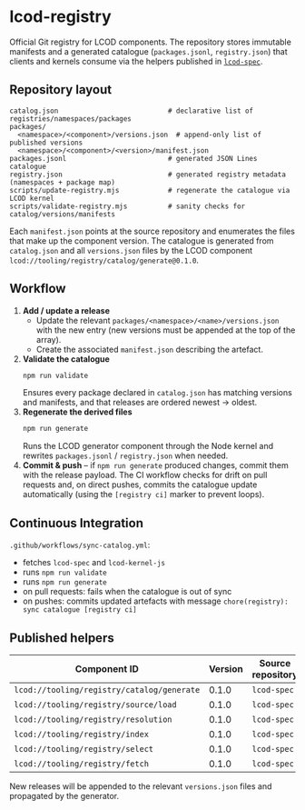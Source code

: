 # lcod-registry

Official Git registry for LCOD components. The repository stores immutable
manifests and a generated catalogue (`packages.jsonl`, `registry.json`) that
clients and kernels consume via the helpers published in
[`lcod-spec`](https://github.com/lcod-team/lcod-spec).

## Repository layout

```
catalog.json                           # declarative list of registries/namespaces/packages
packages/
  <namespace>/<component>/versions.json  # append-only list of published versions
  <namespace>/<component>/<version>/manifest.json
packages.jsonl                         # generated JSON Lines catalogue
registry.json                          # generated registry metadata (namespaces + package map)
scripts/update-registry.mjs            # regenerate the catalogue via LCOD kernel
scripts/validate-registry.mjs          # sanity checks for catalog/versions/manifests
```

Each `manifest.json` points at the source repository and enumerates the files that
make up the component version. The catalogue is generated from `catalog.json` and
all `versions.json` files by the LCOD component
`lcod://tooling/registry/catalog/generate@0.1.0`.

## Workflow

1. **Add / update a release**
   - Update the relevant `packages/<namespace>/<name>/versions.json` with the new
     entry (new versions must be appended at the top of the array).
   - Create the associated `manifest.json` describing the artefact.
2. **Validate the catalogue**
   ```bash
   npm run validate
   ```
   Ensures every package declared in `catalog.json` has matching versions and
   manifests, and that releases are ordered newest → oldest.
3. **Regenerate the derived files**
   ```bash
   npm run generate
   ```
   Runs the LCOD generator component through the Node kernel and rewrites
   `packages.jsonl` / `registry.json` when needed.
4. **Commit & push** – if `npm run generate` produced changes, commit them with
   the release payload. The CI workflow checks for drift on pull requests and,
   on direct pushes, commits the catalogue update automatically (using the
   `[registry ci]` marker to prevent loops).

## Continuous Integration

`.github/workflows/sync-catalog.yml`:
- fetches `lcod-spec` and `lcod-kernel-js`
- runs `npm run validate`
- runs `npm run generate`
- on pull requests: fails when the catalogue is out of sync
- on pushes: commits updated artefacts with message
  `chore(registry): sync catalogue [registry ci]`

## Published helpers

| Component ID                                   | Version | Source repository |
| ---------------------------------------------- | ------- | ----------------- |
| `lcod://tooling/registry/catalog/generate`     | 0.1.0   | `lcod-spec`       |
| `lcod://tooling/registry/source/load`          | 0.1.0   | `lcod-spec`       |
| `lcod://tooling/registry/resolution`           | 0.1.0   | `lcod-spec`       |
| `lcod://tooling/registry/index`                | 0.1.0   | `lcod-spec`       |
| `lcod://tooling/registry/select`               | 0.1.0   | `lcod-spec`       |
| `lcod://tooling/registry/fetch`                | 0.1.0   | `lcod-spec`       |

New releases will be appended to the relevant `versions.json` files and propagated
by the generator.
